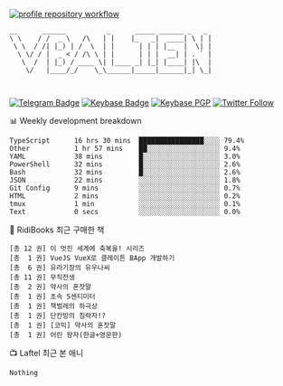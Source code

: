 [![profile repository workflow](https://github.com/vbalien/vbalien/actions/workflows/push.yml/badge.svg)](https://github.com/vbalien/vbalien/actions/workflows/push.yml)
```
__      ______          _      _____ ______ _   _ 
\ \    / /  _ \   /\   | |    |_   _|  ____| \ | |
 \ \  / /| |_) | /  \  | |      | | | |__  |  \| |
  \ \/ / |  _ < / /\ \ | |      | | |  __| | . ` |
   \  /  | |_) / ____ \| |____ _| |_| |____| |\  |
    \/   |____/_/    \_\______|_____|______|_| \_|
                                                  
                                                  
```
[![Telegram Badge](https://img.shields.io/badge/-Telegram-2CA5E0?logo=telegram)](https://t.me/vbalien)
[![Keybase Badge](https://img.shields.io/badge/-Keybase-33A0FF?logo=keybase&logoColor=white)](https://keybase.io/vbalien)
[![Keybase PGP](https://img.shields.io/keybase/pgp/vbalien)](http://sks.pod02.fleetstreetops.com/pks/lookup?search=0xE98CF73DE1E36F7D1B8A383AFD987F8DBE513071&fingerprint=on&op=index)
[![Twitter Follow](https://img.shields.io/twitter/follow/_elnyan)](https://twitter.com/_elnyan)

📊 Weekly development breakdown
```
TypeScript      16 hrs 30 mins  ████████████████░░░░ 79.4%
Other           1 hr 57 mins    ██░░░░░░░░░░░░░░░░░░ 9.4%
YAML            38 mins         █░░░░░░░░░░░░░░░░░░░ 3.0%
PowerShell      32 mins         █░░░░░░░░░░░░░░░░░░░ 2.6%
Bash            32 mins         █░░░░░░░░░░░░░░░░░░░ 2.6%
JSON            22 mins         ░░░░░░░░░░░░░░░░░░░░ 1.8%
Git Config      9 mins          ░░░░░░░░░░░░░░░░░░░░ 0.7%
HTML            2 mins          ░░░░░░░░░░░░░░░░░░░░ 0.2%
tmux            1 min           ░░░░░░░░░░░░░░░░░░░░ 0.1%
Text            0 secs          ░░░░░░░░░░░░░░░░░░░░ 0.0%
```
📖 RidiBooks 최근 구매한 책
```
[총 12 권] 이 멋진 세계에 축복을! 시리즈 
[총  1 권] VueJS VueX로 클레이튼 BApp 개발하기 
[총  6 권] 유라기장의 유우나씨 
[총 11 권] 무직전생 
[총  2 권] 약사의 혼잣말 
[총  1 권] 초속 5센티미터 
[총  1 권] 책벌레의 하극상 
[총  1 권] 단칸방의 침략자!? 
[총  1 권] [코믹] 약사의 혼잣말 
[총  1 권] 어린 왕자(한글+영문판) 
```
📺 Laftel 최근 본 애니
```
Nothing
```
